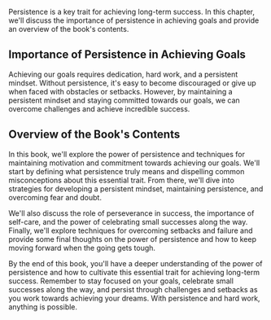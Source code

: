 
Persistence is a key trait for achieving long-term success. In this chapter, we'll discuss the importance of persistence in achieving goals and provide an overview of the book's contents.

Importance of Persistence in Achieving Goals
--------------------------------------------

Achieving our goals requires dedication, hard work, and a persistent mindset. Without persistence, it's easy to become discouraged or give up when faced with obstacles or setbacks. However, by maintaining a persistent mindset and staying committed towards our goals, we can overcome challenges and achieve incredible success.

Overview of the Book's Contents
-------------------------------

In this book, we'll explore the power of persistence and techniques for maintaining motivation and commitment towards achieving our goals. We'll start by defining what persistence truly means and dispelling common misconceptions about this essential trait. From there, we'll dive into strategies for developing a persistent mindset, maintaining persistence, and overcoming fear and doubt.

We'll also discuss the role of perseverance in success, the importance of self-care, and the power of celebrating small successes along the way. Finally, we'll explore techniques for overcoming setbacks and failure and provide some final thoughts on the power of persistence and how to keep moving forward when the going gets tough.

By the end of this book, you'll have a deeper understanding of the power of persistence and how to cultivate this essential trait for achieving long-term success. Remember to stay focused on your goals, celebrate small successes along the way, and persist through challenges and setbacks as you work towards achieving your dreams. With persistence and hard work, anything is possible.
